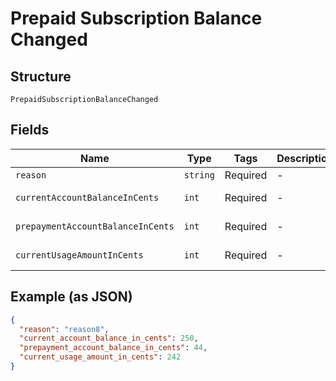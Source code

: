 
# Prepaid Subscription Balance Changed

## Structure

`PrepaidSubscriptionBalanceChanged`

## Fields

| Name | Type | Tags | Description | Getter | Setter |
|  --- | --- | --- | --- | --- | --- |
| `reason` | `string` | Required | - | getReason(): string | setReason(string reason): void |
| `currentAccountBalanceInCents` | `int` | Required | - | getCurrentAccountBalanceInCents(): int | setCurrentAccountBalanceInCents(int currentAccountBalanceInCents): void |
| `prepaymentAccountBalanceInCents` | `int` | Required | - | getPrepaymentAccountBalanceInCents(): int | setPrepaymentAccountBalanceInCents(int prepaymentAccountBalanceInCents): void |
| `currentUsageAmountInCents` | `int` | Required | - | getCurrentUsageAmountInCents(): int | setCurrentUsageAmountInCents(int currentUsageAmountInCents): void |

## Example (as JSON)

```json
{
  "reason": "reason8",
  "current_account_balance_in_cents": 250,
  "prepayment_account_balance_in_cents": 44,
  "current_usage_amount_in_cents": 242
}
```

